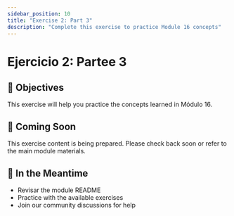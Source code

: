 ```yaml
---
sidebar_position: 10
title: "Exercise 2: Part 3"
description: "Complete this exercise to practice Module 16 concepts"
---
```


# Ejercicio 2: Partee 3

## 🎯 Objectives

This exercise will help you practice the concepts learned in Módulo 16.

## 📝 Coming Soon

This exercise content is being prepared. Please check back soon or refer to the main module materials.

## 🚀 In the Meantime

- Revisar the module README
- Practice with the available exercises
- Join our community discussions for help
